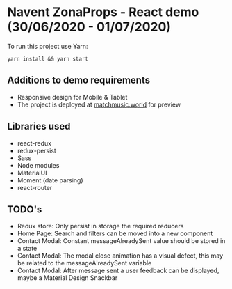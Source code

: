 # Navent ZonaProps - React demo (30/06/2020 - 01/07/2020)

To run this project use Yarn:
```shell script
yarn install && yarn start
``` 
## Additions to demo requirements
- Responsive design for Mobile & Tablet
- The project is deployed at [matchmusic.world](https://matchmusic.world/) for preview

## Libraries used
- react-redux
- redux-persist
- Sass
- Node modules
- MaterialUI
- Moment (date parsing)
- react-router

## TODO's
- Redux store: Only persist in storage the required reducers
- Home Page: Search and filters can be moved into a new component
- Contact Modal: Constant messageAlreadySent value should be stored in a state
- Contact Modal: The modal close animation has a visual defect, this may be related to the messageAlreadySent variable
- Contact Modal: After message sent a user feedback can be displayed, maybe a Material Design Snackbar